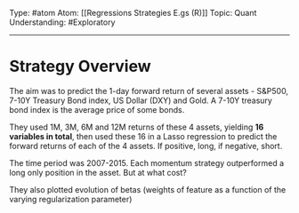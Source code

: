 Type: #atom
Atom: [[Regressions Strategies E.gs (R)]]
Topic: Quant
Understanding: #Exploratory 

----
# Strategy Overview

The aim was to predict the 1-day forward return of several assets - S&P500, 7-10Y Treasury Bond index, US Dollar (DXY) and Gold. A 7-10Y treasury bond index is the average price of some bonds.  

They used 1M, 3M, 6M and 12M returns of these 4 assets, yielding **16 variables in total**, then used these 16 in a Lasso regression to predict the forward returns of each of the 4 assets. If positive, long, if negative, short.

The time period was 2007-2015. Each momentum strategy outperformed a long only position in the asset. But at what cost?

They also plotted evolution of betas (weights of feature as a function of the varying regularization parameter)
